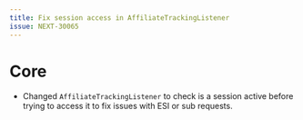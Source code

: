 ```yaml
---
title: Fix session access in AffiliateTrackingListener
issue: NEXT-30065
---
```


# Core

* Changed `AffiliateTrackingListener` to check is a session active before trying to access it to fix issues with ESI or sub requests.

